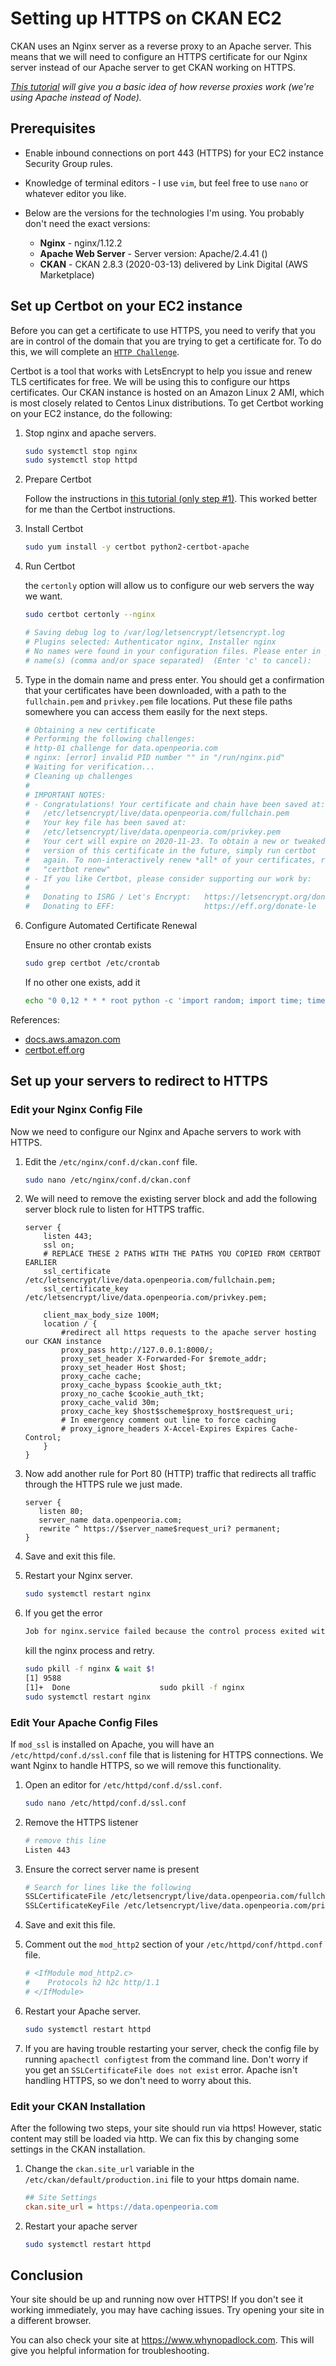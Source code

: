 # Setting up HTTPS on CKAN EC2

CKAN uses an Nginx server as a reverse proxy to an Apache server. This means that we will need to configure an HTTPS certificate for our Nginx server instead of our Apache server to get CKAN working on HTTPS.

*[This tutorial](https://www.youtube.com/watch?v=ng5DsxYp-Bk) will give you a basic idea of how reverse proxies work (we're using Apache instead of Node).*

## Prerequisites

- Enable inbound connections on port 443 (HTTPS) for your EC2 instance Security Group rules.

- Knowledge of terminal editors - I use `vim`, but feel free to use `nano` or whatever editor you like.

- Below are the versions for the technologies I'm using. You probably don't need the exact versions:

    - **Nginx** - nginx/1.12.2
    - **Apache Web Server** - Server version: Apache/2.4.41 ()
    - **CKAN** - CKAN 2.8.3 (2020-03-13) delivered by Link Digital (AWS Marketplace)

## Set up Certbot on your EC2 instance

Before you can get a certificate to use HTTPS, you need to verify that you are in control of the domain that you are trying to get a certificate for. To do this, we will complete an [`HTTP Challenge`](https://letsencrypt.org/docs/challenge-types/#http-01-challenge).

Certbot is a tool that works with LetsEncrypt to help you issue and renew TLS certificates for free. We will be using this to configure our https certificates. Our CKAN instance is hosted on an Amazon Linux 2 AMI, which is most closely related to Centos Linux distributions. To get Certbot working on your EC2 instance, do the following:

1. Stop nginx and apache servers.

    ```bash
    sudo systemctl stop nginx
    sudo systemctl stop httpd
    ```

2. Prepare Certbot

    Follow the instructions in [this tutorial (only step #1)](https://docs.aws.amazon.com/AWSEC2/latest/UserGuide/SSL-on-amazon-linux-2.html#prepare). This worked better for me than the Certbot instructions.

3. Install Certbot

    ```bash
    sudo yum install -y certbot python2-certbot-apache
    ```

4. Run Certbot

    the `certonly` option will allow us to configure our web servers the way we want.

    ```bash
    sudo certbot certonly --nginx

    # Saving debug log to /var/log/letsencrypt/letsencrypt.log
    # Plugins selected: Authenticator nginx, Installer nginx
    # No names were found in your configuration files. Please enter in your domain
    # name(s) (comma and/or space separated)  (Enter 'c' to cancel):
    ```

5. Type in the domain name and press enter. You should get a confirmation that your certificates have been downloaded, with a path to the `fullchain.pem` and `privkey.pem` file locations. Put these file paths somewhere you can access them easily for the next steps.

    ```bash
    # Obtaining a new certificate
    # Performing the following challenges:
    # http-01 challenge for data.openpeoria.com
    # nginx: [error] invalid PID number "" in "/run/nginx.pid"
    # Waiting for verification...
    # Cleaning up challenges
    #
    # IMPORTANT NOTES:
    # - Congratulations! Your certificate and chain have been saved at:
    #   /etc/letsencrypt/live/data.openpeoria.com/fullchain.pem
    #   Your key file has been saved at:
    #   /etc/letsencrypt/live/data.openpeoria.com/privkey.pem
    #   Your cert will expire on 2020-11-23. To obtain a new or tweaked
    #   version of this certificate in the future, simply run certbot
    #   again. To non-interactively renew *all* of your certificates, run
    #   "certbot renew"
    # - If you like Certbot, please consider supporting our work by:
    #
    #   Donating to ISRG / Let's Encrypt:   https://letsencrypt.org/donate
    #   Donating to EFF:                    https://eff.org/donate-le
    ```


6. Configure Automated Certificate Renewal

    Ensure no other crontab exists

    ```bash
    sudo grep certbot /etc/crontab
    ```

    If no other one exists, add it

    ```bash
    echo "0 0,12 * * * root python -c 'import random; import time; time.sleep(random.random() * 3600)' && certbot renew -q" | sudo tee -a /etc/crontab > /dev/null
    ```

References:

- [docs.aws.amazon.com](https://docs.aws.amazon.com/AWSEC2/latest/UserGuide/SSL-on-amazon-linux-2.html)
- [certbot.eff.org](https://certbot.eff.org/lets-encrypt/centosrhel7-nginx)

## Set up your servers to redirect to HTTPS

### Edit your Nginx Config File

Now we need to configure our Nginx and Apache servers to work with HTTPS.

1. Edit the `/etc/nginx/conf.d/ckan.conf` file.

   ```bash
   sudo nano /etc/nginx/conf.d/ckan.conf
   ```

2. We will need to remove the existing server block and add the following server block rule to listen for HTTPS traffic.

    ```nginx
    server {
        listen 443;
        ssl on;
        # REPLACE THESE 2 PATHS WITH THE PATHS YOU COPIED FROM CERTBOT EARLIER
        ssl_certificate /etc/letsencrypt/live/data.openpeoria.com/fullchain.pem;
        ssl_certificate_key /etc/letsencrypt/live/data.openpeoria.com/privkey.pem;

        client_max_body_size 100M;
        location / {
            #redirect all https requests to the apache server hosting our CKAN instance
            proxy_pass http://127.0.0.1:8000/;
            proxy_set_header X-Forwarded-For $remote_addr;
            proxy_set_header Host $host;
            proxy_cache cache;
            proxy_cache_bypass $cookie_auth_tkt;
            proxy_no_cache $cookie_auth_tkt;
            proxy_cache_valid 30m;
            proxy_cache_key $host$scheme$proxy_host$request_uri;
            # In emergency comment out line to force caching
            # proxy_ignore_headers X-Accel-Expires Expires Cache-Control;
        }
    }
    ```

3. Now add another rule for Port 80 (HTTP) traffic that redirects all traffic through the HTTPS rule we just made.

    ```nginx
    server {
       listen 80;
       server_name data.openpeoria.com;
       rewrite ^ https://$server_name$request_uri? permanent;
    }
    ```

4. Save and exit this file.

5. Restart your Nginx server.

    ```bash
    sudo systemctl restart nginx
    ```

6. If you get the error

    ```bash
    Job for nginx.service failed because the control process exited with error code. See "systemctl status nginx.service" and "journalctl -xe" for details.
    ```

    kill the nginx process and retry.

    ```bash
    sudo pkill -f nginx & wait $!
    [1] 9588
    [1]+  Done                    sudo pkill -f nginx
    sudo systemctl restart nginx
    ```

### Edit Your Apache Config Files

If `mod_ssl` is installed on Apache, you will have an `/etc/httpd/conf.d/ssl.conf` file that is listening for HTTPS connections. We want Nginx to handle HTTPS, so we will remove this functionality.

1. Open an editor for `/etc/httpd/conf.d/ssl.conf`.

    ```bash
    sudo nano /etc/httpd/conf.d/ssl.conf
    ```

2. Remove the HTTPS listener

    ```bash
    # remove this line
    Listen 443
    ```

3. Ensure the correct server name is present

    ```bash
    # Search for lines like the following
    SSLCertificateFile /etc/letsencrypt/live/data.openpeoria.com/fullchain.pem
    SSLCertificateKeyFile /etc/letsencrypt/live/data.openpeoria.com/privkey.pem
    ```

4. Save and exit this file.

5. Comment out the `mod_http2` section of your `/etc/httpd/conf/httpd.conf` file.

    ```bash
    # <IfModule mod_http2.c>
    #    Protocols h2 h2c http/1.1
    # </IfModule>
    ```

6. Restart your Apache server.

    ```bash
    sudo systemctl restart httpd
    ```

7. If you are having trouble restarting your server, check the config file by running `apachectl configtest` from the command line. Don't worry if you get an `SSLCertificateFile does not exist` error. Apache isn't handling HTTPS, so we don't need to worry about this.

### Edit your CKAN Installation

After the following two steps, your site should run via https! However, static content may still be loaded via http. We can fix this by changing some settings in the CKAN installation.

1. Change the `ckan.site_url` variable in the `/etc/ckan/default/production.ini` file to your https domain name.

    ```ini
    ## Site Settings
    ckan.site_url = https://data.openpeoria.com
    ```

2. Restart your apache server

    ```bash
    sudo systemctl restart httpd
    ```

## Conclusion

Your site should be up and running now over HTTPS! If you don't see it working immediately, you may have caching issues. Try opening your site in a different browser.

You can also check your site at https://www.whynopadlock.com. This will give you helpful information for troubleshooting.
